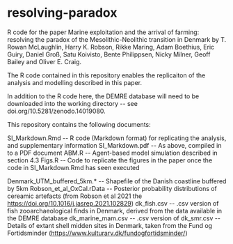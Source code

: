 # resolving-paradox
R code for the paper Marine exploitation and the arrival of farming: resolving the paradox of the Mesolithic-Neolithic transition in Denmark
by T. Rowan McLaughlin, Harry K. Robson, Rikke Maring, Adam Boethius, Eric Guiry, Daniel Groß, Satu Koivisto, Bente Philippsen, Nicky Milner, Geoff Bailey and Oliver E. Craig.

The R code contained in this repository enables the replicaiton of the analysis and modelling described in this paper. 

In addition to the R code here, the DEMRE database will need to be downloaded into the working directory -- see doi.org/10.5281/zenodo.14019080. 

This repository contains the following documents:

SI_Markdown.Rmd -- R code (Markdown format) for replicating the analysis, and supplementary information
SI_Markdown.pdf -- As above, compiled in to a PDF document
ABM.R -- Agent-based model simulation described in section 4.3
Figs.R -- Code to replicate the figures in the paper once the code in SI_Markdown.Rmd has seen executed

Denmark_UTM_buffered_5km.* -- Shapefile of the Danish coastline buffered by 5km
Robson_et_al_OxCal.rData -- Posterior probability distributions of cereamic artefacts (from Robson et al 2021 the https://doi.org/10.1016/j.jasrep.2021.102829)
dk_fish.csv -- .csv version of fish zooarchaeological finds in Denmark, derived from the data available in the DEMRE database
dk_marine_mam.csv -- .csv version of 
dk_smr.csv -- Details of extant shell midden sites in Denmark, taken from the Fund og Fortidsminder (https://www.kulturarv.dk/fundogfortidsminder/) 
